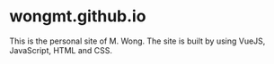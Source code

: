 # wongmt.github.io
This is the personal site of M. Wong.
The site is built by using VueJS, JavaScript, HTML and CSS.